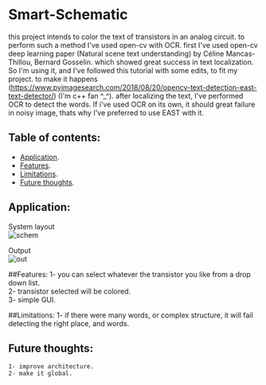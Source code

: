 # Smart-Schematic
this project intends to color the text of transistors in an analog circuit.
to perform such a method I've used open-cv with OCR.
first I've used open-cv deep learning paper (Natural scene text understanding) by Céline Mancas-Thillou, Bernard Gosselin.
which showed great success in text localization.
So I'm using it, and I've followed this tutorial with some edits, to fit my project.
to make it happens (https://www.pyimagesearch.com/2018/08/20/opencv-text-detection-east-text-detector/) (I'm c++ fan ^_^).
after localizing the text, I've performed OCR to detect the words.
If i've used OCR on its own, it should great failure in noisy image, thats why I've preferred to use EAST with it.

## Table of contents:
* [Application](#system-layout).  
* [Features](#features).  
* [Limitations](#limitations).  
* [Future thoughts](#future-thoughts).  

## Application:
System layout  
![schem](https://user-images.githubusercontent.com/31229408/92678203-c1dc4800-f325-11ea-9414-940e321b0d8a.PNG)  

Output  
![out](https://user-images.githubusercontent.com/31229408/92678242-d7517200-f325-11ea-9e67-149eae6a0619.PNG)  

##Features:
    1- you can select whatever the transistor you like from a drop down list.  
    2- transistor selected will be colored.  
    3- simple GUI.  

##Limitations:
    1- if there were many words, or complex structure, it will fail detecting the right place, and words.  

## Future thoughts:
    1- improve architecture.  
    2- make it global.  
    

